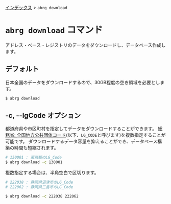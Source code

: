 [インデックス](../README.md) > `abrg download`

# `abrg download` コマンド

アドレス・ベース・レジストリのデータをダウンロードし、データベース作成します。

## デフォルト

日本全国のデータをダウンロードするので、30GB程度の空き領域を必要とします。

```sh
$ abrg download
```

## -c, --lgCode オプション

都道府県や市区町村を指定してデータをダウンロードすることができます。
[総務省: 全国地方公共団体コード](https://www.soumu.go.jp/denshijiti/code.html)(以下、`LG_CODE`と呼びます)を複数指定することが可能です。
ダウンロードするデータ容量を抑えることができ、データベース構築の時間も短縮されます。

```sh
# 130001 : 東京都のLG_Code
$ abrg download -c 130001
```

複数指定する場合は、半角空白で区切ります。

```sh
# 222038 : 静岡県沼津市のLG_Code
# 222062 : 静岡県三島市のLG_Code

$ abrg download -c 222038 222062
```